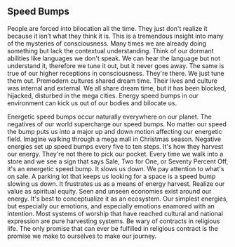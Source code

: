 ## Speed Bumps


People are forced into bilocation all the time.
They just don't realize it because it isn’t what they think it is.
This is a tremendous insight into many of the mysteries of consciousness.
Many times we are already doing something but lack the contextual understanding.
Think of our dormant abilities like languages we don't speak.
We can hear the language but not understand it,
therefore we tune it out,
but it never goes away.
The same is true of our higher receptions in consciousness.
They're there.
We just tune them out.
Premodern cultures shared dream time.
Their lives and culture was internal and external.
We all share dream time,
but it has been blocked,
hijacked,
disturbed in the mega cities.
Energy speed bumps in our environment can kick us out of our bodies and bilocate us.

Energetic speed bumps occur naturally everywhere on our planet.
The negatives of our world supercharge our speed bumps.
No matter our speed the bump puts us into a major up and down motion affecting our energetic field.
Imagine walking through a mega mall in Christmas season.
Negative energies set up speed bumps every five to ten steps.
It's how they harvest our energy.
They're not there to pick our pocket.
Every time we walk into a store and we see a sign that says Sale,
Two for One,
or Seventy Percent Off,
it's an energetic speed bump.
It slows us down.
We pay attention to what's on sale.
A parking lot that keeps us looking for a space is a speed bump slowing us down.
It frustrates us as a means of energy harvest.
Realize our value as spiritual equity.
Seen and unseen economies exist around our energy.
It's best to conceptualize it as an ecosystem.
Our simplest energies,
but especially our emotions,
and especially emotions enamored with an intention.
Most systems of worship that have reached cultural and national expression are pure harvesting systems.
Be wary of contracts in religious life.
The only promise that can ever be fulfilled in religious contract is the promise we make to ourselves to make our journey.

